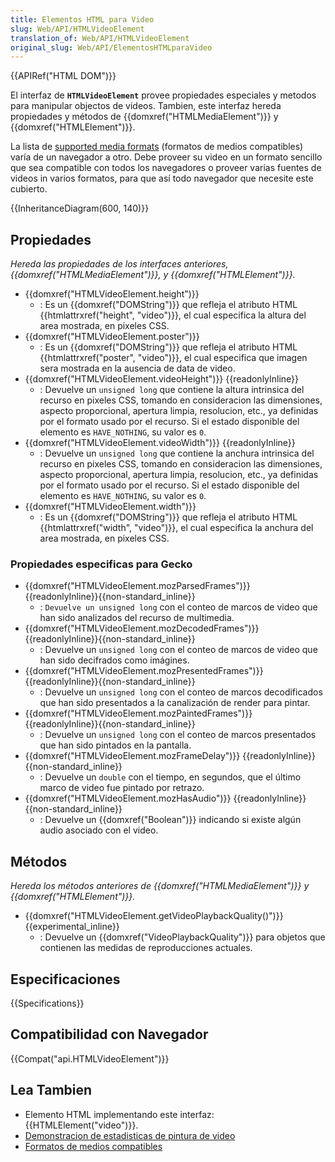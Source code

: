 ```yaml
---
title: Elementos HTML para Video
slug: Web/API/HTMLVideoElement
translation_of: Web/API/HTMLVideoElement
original_slug: Web/API/ElementosHTMLparaVideo
---
```


{{APIRef("HTML DOM")}}

El interfaz de **`HTMLVideoElement`** provee propiedades especiales y metodos para manipular objectos de videos. Tambien, este interfaz hereda propiedades y métodos de {{domxref("HTMLMediaElement")}} y {{domxref("HTMLElement")}}.

La lista de [supported media formats](/es/docs/HTML/Supported_media_formats) (formatos de medios compatibles) varía de un navegador a otro. Debe proveer su video en un formato sencillo que sea compatible con todos los navegadores o proveer varias fuentes de videos in varios formatos, para que así todo navegador que necesite este cubierto.

{{InheritanceDiagram(600, 140)}}

## Propiedades

_Hereda las propiedades de los interfaces anteriores, {{domxref("HTMLMediaElement")}}, y_ _{{domxref("HTMLElement")}}._

- {{domxref("HTMLVideoElement.height")}}
  - : Es un {{domxref("DOMString")}} que refleja el atributo HTML {{htmlattrxref("height", "video")}}, el cual especifica la altura del area mostrada, en pixeles CSS.
- {{domxref("HTMLVideoElement.poster")}}
  - : Es un {{domxref("DOMString")}} que refleja el atributo HTML {{htmlattrxref("poster", "video")}}, el cual especifica que imagen sera mostrada en la ausencia de data de video.
- {{domxref("HTMLVideoElement.videoHeight")}} {{readonlyInline}}
  - : Devuelve un `unsigned long` que contiene la altura intrinsica del recurso en pixeles CSS, tomando en consideracion las dimensiones, aspecto proporcional, apertura limpia, resolucion, etc., ya definidas por el formato usado por el recurso. Si el estado disponible del elemento es `HAVE_NOTHING`, su valor es `0`.
- {{domxref("HTMLVideoElement.videoWidth")}} {{readonlyInline}}
  - : Devuelve un `unsigned long` que contiene la anchura intrinsica del recurso en pixeles CSS, tomando en consideracion las dimensiones, aspecto proporcional, apertura limpia, resolucion, etc., ya definidas por el formato usado por el recurso. Si el estado disponible del elemento es `HAVE_NOTHING`, su valor es `0`.
- {{domxref("HTMLVideoElement.width")}}
  - : Es un {{domxref("DOMString")}} que refleja el atributo HTML {{htmlattrxref("width", "video")}}, el cual especifica la anchura del area mostrada, en pixeles CSS.

### Propiedades especificas para Gecko

- {{domxref("HTMLVideoElement.mozParsedFrames")}} {{readonlyInline}}{{non-standard_inline}}
  - : `Devuelve un unsigned long` con el conteo de marcos de video que han sido analizados del recurso de multimedia.
- {{domxref("HTMLVideoElement.mozDecodedFrames")}} {{readonlyInline}}{{non-standard_inline}}
  - : Devuelve un `unsigned long` con el conteo de marcos de video que han sido decifrados como imágines.
- {{domxref("HTMLVideoElement.mozPresentedFrames")}} {{readonlyInline}}{{non-standard_inline}}
  - : Devuelve un `unsigned long` con el conteo de marcos decodificados que han sido presentados a la canalización de render para pintar.
- {{domxref("HTMLVideoElement.mozPaintedFrames")}} {{readonlyInline}}{{non-standard_inline}}
  - : Devuelve un `unsigned long` con el conteo de marcos presentados que han sido pintados en la pantalla.
- {{domxref("HTMLVideoElement.mozFrameDelay")}} {{readonlyInline}}{{non-standard_inline}}
  - : Devuelve un `double` con el tiempo, en segundos, que el último marco de video fue pintado por retrazo.
- {{domxref("HTMLVideoElement.mozHasAudio")}} {{readonlyInline}}{{non-standard_inline}}
  - : Devuelve un {{domxref("Boolean")}} indicando si existe algún audio asociado con el video.

## Métodos

_Hereda los métodos anteriores de_ _{{domxref("HTMLMediaElement")}} y_ _{{domxref("HTMLElement")}}._

- {{domxref("HTMLVideoElement.getVideoPlaybackQuality()")}} {{experimental_inline}}
  - : Devuelve un {{domxref("VideoPlaybackQuality")}} para objetos que contienen las medidas de reproducciones actuales.

## Especificaciones

{{Specifications}}

## Compatibilidad con Navegador

{{Compat("api.HTMLVideoElement")}}

## Lea Tambien

- Elemento HTML implementando este interfaz: {{HTMLElement("video")}}.
- [Demonstracion de estadisticas de pintura de video](http://people.mozilla.org/~cpearce/paint-stats-demo.html)
- [Formatos de medios compatibles](/es/docs/HTML/Supported_media_formats)
